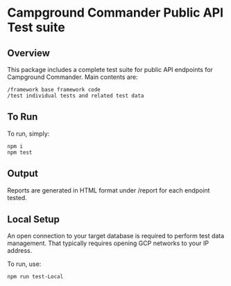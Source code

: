 # Campground Commander Public API Test suite

## Overview

This package includes a complete test suite for public API endpoints for Campground Commander.
Main contents are:

```
/framework base framework code
/test individual tests and related test data
```

## To Run

To run, simply:

```
npm i
npm test
```

## Output

Reports are generated in HTML format under /report for each endpoint tested.

## Local Setup

An open connection to your target database is required to perform test data management.
That typically requires opening GCP networks to your IP address.

To run, use:

```
npm run test-Local
```
